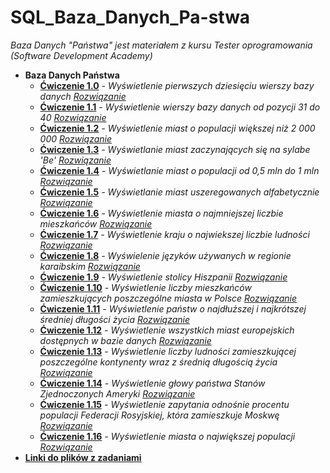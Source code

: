 # SQL_Baza_Danych_Pa-stwa

_Baza Danych "Państwa" jest materiałem z kursu Tester oprogramowania (Software Development Academy)_ 

* **Baza Danych Państwa**
  * **[Ćwiczenie 1.0](https://drive.google.com/file/d/1B7aXlpyqd9E6DwMcK-lA1FOtfqA5c1rX/view?usp=sharing)** _- Wyświetlenie pierwszych dziesięciu wierszy bazy danych_ _[Rozwiązanie](https://drive.google.com/file/d/1r-v-SCotzEv3vfp4F4XeW1d3_eARAudu/view?usp=sharing)_
  * **[Ćwiczenie 1.1](https://drive.google.com/file/d/1zRbMeirIH6eyQxL8PcXvbSTwojNMaYFy/view?usp=sharing)** _- Wyświetlenie wierszy bazy danych od pozycji 31  do 40_ _[Rozwiązanie](https://drive.google.com/file/d/1jpMju8FsTzIU9cEsnuSL_SHeiyZO04X4/view?usp=sharing)_
  * **[Ćwiczenie 1.2](https://drive.google.com/file/d/1RN0I7ZR2ATgQDCZ6Z8HDsOuvSLa_ZUri/view?usp=sharing)** _- Wyświetlenie miast o populacji większej niż 2 000 000_ _[Rozwiązanie](https://drive.google.com/file/d/1yYMrGxfEllOPeN8W5v3TIbBYbaxY7PBe/view?usp=sharing)_
  * **[Ćwiczenie 1.3](https://drive.google.com/file/d/1gClSb6T4s2yoSGlUm1lcMT9Uh0vC_cfb/view?usp=sharing)** _- Wyświetlanie miast zaczynających się na sylabe 'Be'_ _[Rozwiązanie](https://drive.google.com/file/d/1h7fuoPSEZTng5e6uHcKah1gL7yQvD9px/view?usp=sharing)_
  * **[Ćwiczenie 1.4](https://drive.google.com/file/d/13Y0LonaavITzhgVYWKUNty55pHm005iz/view?usp=sharing)** _- Wyświetlanie miast o populacji od 0,5 mln do 1 mln_ _[Rozwiązanie](https://drive.google.com/file/d/1VQwmYcfoeXK98pKPkGidIjvTVO7o9ldV/view?usp=sharing)_
  * **[Ćwiczenie 1.5](https://drive.google.com/file/d/1GDmxDxdDQ86pPa79rt0kFkYhBcshH6Ol/view?usp=sharing)** _- Wyświetlanie miast uszeregowanych alfabetycznie_ _[Rozwiązanie](https://drive.google.com/file/d/1Y4WrSb2IroUQZIkjrrM_Wmos-44nIFBc/view?usp=sharing)_
  * **[Ćwiczenie 1.6](https://drive.google.com/file/d/1u6swIl0bs5wTdbiH5TqWOOgH7HwsXeOV/view?usp=sharing)** _- Wyświetlenie miasta o najmniejszej liczbie mieszkańców_ _[Rozwiązanie](https://drive.google.com/file/d/15jRpvd6ly5IDh63sfdUPUx8dtnJTis-d/view?usp=sharing)_ 
  * **[Ćwiczenie 1.7](https://drive.google.com/file/d/1aukQ2D7zFunNnai24WlgG3tRXTKnUmVu/view?usp=sharing)** _- Wyświetlenie kraju o najwiekszej liczbie ludności_ _[Rozwiązanie](https://drive.google.com/file/d/1ruTPvZ2qYH2m0EgMvblKsopbM6NucDzN/view?usp=sharing)_
  * **[Ćwiczenie 1.8](https://drive.google.com/file/d/1WNTPozH2Ub764Pa--fThGiQV_cnb7fQj/view?usp=sharing)** _- Wyświelenie języków używanych w regionie karaibskim_ _[Rozwiązanie](https://drive.google.com/file/d/1DKTNiT_BXHmMh1uVjFUzIVK3UFLJYW-K/view?usp=sharing)_
  * **[Ćwiczenie 1.9](https://drive.google.com/file/d/1ciyjQFjxdaPm6lB2Lt7_Gsco-9GvE7EF/view?usp=sharing)** _- Wyświetlenie stolicy Hiszpanii_ _[Rozwiązanie](https://drive.google.com/file/d/1uYzK0MR72Ntjez2HUvlFV2QGOsvn41uR/view?usp=sharing)_ 
  * **[Ćwiczenie 1.10](https://drive.google.com/file/d/1yGGLPBhzDzFCeoUEOknRDJbS6jnD4vYJ/view?usp=sharing)** _- Wyświetlenie liczby mieszkańców zamieszkujących poszczególne miasta w Polsce_ _[Rozwiązanie](https://drive.google.com/file/d/1ZzSBD58IFvunG3e9j9LpNsDxYFq1j8OH/view?usp=sharing)_
  * **[Ćwiczenie 1.11](https://drive.google.com/file/d/1EU8bRaL1iXFUNo6X8Fbi1EBeOKcwuPw1/view?usp=sharing)** _- Wyświetlenie państw o najdłuższej i najkrótszej średniej długości życia_ _[Rozwiązanie](https://drive.google.com/file/d/1cZ0cTcpmBlIgXjVeQjVlbVOFchMZJE3_/view?usp=sharing)_
  * **[Ćwiczenie 1.12](https://drive.google.com/file/d/1mGuxNwxbLMIyWOl2ikQHn2-2myv4OjuZ/view?usp=sharing)** _- Wyświetlenie wszystkich miast europejskich dostępnych w bazie danych_ _[Rozwiązanie](https://drive.google.com/file/d/1KZJW-w7IQCpiXdPhHphNGa2OXTkac1lc/view?usp=sharing)_
  * **[Ćwiczenie 1.13](https://drive.google.com/file/d/1nPytP0L085FK9iG0K9G_i8W8S_cSXqqI/view?usp=sharing)** _- Wyświetlenie liczby ludności zamieszkującej poszczególne kontynenty wraz z średnią długością życia_ _[Rozwiązanie](https://drive.google.com/file/d/1IdadNn2hTowIg7fQmSAAQjH0J31gDGhd/view?usp=sharing)_ 
  * **[Ćwiczenie 1.14](https://drive.google.com/file/d/1Gvy8rjjOUWRVQeYIQv0vLyRMVgR_mHJo/view?usp=sharing)** _- Wyświetlenie głowy państwa Stanów Zjednoczonych Ameryki_ _[Rozwiązanie](https://drive.google.com/file/d/1hDi-r2IP4RFmM39f78dmjs-DA8tVlUkX/view?usp=sharing)_
  * **[Ćwiczenie 1.15](https://drive.google.com/file/d/1M8IShXN0l3CpSs6z9zlIcHhOFNdqcdQy/view?usp=sharing)** _- Wyświetlenie zapytania odnośnie procentu populacji Federacji Rosyjskiej, która zamieszkuje Moskwę_ _[Rozwiązanie](https://drive.google.com/file/d/1beRzYpN-dbQh5eNEW-1fLgYuv9-US7Jy/view?usp=sharing)_
  * **[Ćwiczenie 1.16](https://drive.google.com/file/d/1vsmCHpz1jWI-9aTxQxzR33AjBJfUr7CJ/view?usp=sharing)** _- Wyświetlenie miasta o największej populacji_ _[Rozwiązanie](https://drive.google.com/file/d/1AEehC8JSwAcpJEMdJ3R0YeCmPPGGpIjX/view?usp=sharing)_
* **[Linki do plików z zadaniami](https://github.com/Raf100cmd/KursGit/tree/master/Baza%20danych%20SQL/Baza%20Danych%20Pa%C5%84stwa)**
